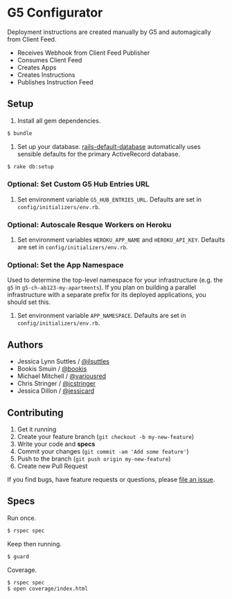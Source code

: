 # G5 Configurator

Deployment instructions are created manually by G5 and automagically from Client Feed.

* Receives Webhook from Client Feed Publisher
* Consumes Client Feed
* Creates Apps
* Creates Instructions
* Publishes Instruction Feed

## Setup

1. Install all gem dependencies.
```bash
$ bundle
```

1. Set up your database.
[rails-default-database](https://github.com/tpope/rails-default-database)
automatically uses sensible defaults for the primary ActiveRecord database.
```bash
$ rake db:setup
```

### Optional: Set Custom G5 Hub Entries URL
1. Set environment variable `G5_HUB_ENTRIES_URL`.
Defaults are set in `config/initializers/env.rb`.

### Optional: Autoscale Resque Workers on Heroku
1. Set environment variables `HEROKU_APP_NAME` and `HEROKU_API_KEY`.
Defaults are set in `config/initializers/env.rb`.

### Optional: Set the App Namespace
Used to determine the top-level namespace for your infrastructure (e.g. the `g5` in `g5-ch-ab123-my-apartments`).  If you plan on building a parallel infrastructure with a separate prefix for its deployed applications, you should set this.

1. Set environment variable `APP_NAMESPACE`.
Defaults are set in `config/initializers/env.rb`.

## Authors

* Jessica Lynn Suttles / [@jlsuttles](https://github.com/jlsuttles)
* Bookis Smuin / [@bookis](https://github.com/bookis)
* Michael Mitchell / [@variousred](https://github.com/variousred)
* Chris Stringer / [@jcstringer](https://github.com/jcstringer)
* Jessica Dillon / [@jessicard](https://github.com/jessicard)


## Contributing

1. Get it running
1. Create your feature branch (`git checkout -b my-new-feature`)
1. Write your code and **specs**
1. Commit your changes (`git commit -am 'Add some feature'`)
1. Push to the branch (`git push origin my-new-feature`)
1. Create new Pull Request

If you find bugs, have feature requests or questions, please
[file an issue](https://github.com/g5search/g5-configurator/issues).


## Specs

Run once.
```bash
$ rspec spec
```

Keep then running.
```bash
$ guard
```

Coverage.
```bash
$ rspec spec
$ open coverage/index.html
```
